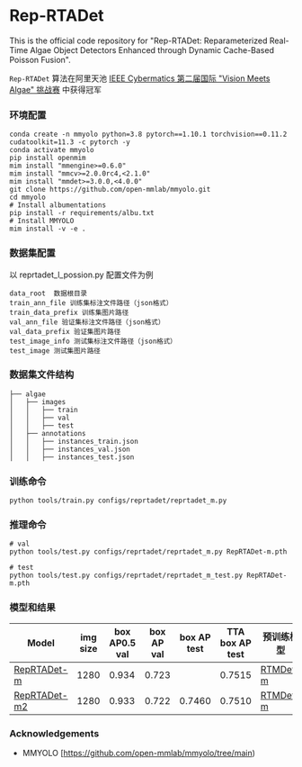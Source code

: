 # Rep-RTADet
This is the official code repository for "Rep-RTADet: Reparameterized Real-Time Algae Object Detectors Enhanced through Dynamic Cache-Based Poisson Fusion". 


`Rep-RTADet` 算法在阿里天池  [IEEE Cybermatics 第二届国际 "Vision Meets Algae" 挑战赛](https://tianchi.aliyun.com/competition/entrance/532171) 中获得冠军

### 环境配置

```shell
conda create -n mmyolo python=3.8 pytorch==1.10.1 torchvision==0.11.2 cudatoolkit=11.3 -c pytorch -y
conda activate mmyolo
pip install openmim
mim install "mmengine>=0.6.0"
mim install "mmcv>=2.0.0rc4,<2.1.0"
mim install "mmdet>=3.0.0,<4.0.0"
git clone https://github.com/open-mmlab/mmyolo.git
cd mmyolo
# Install albumentations
pip install -r requirements/albu.txt
# Install MMYOLO
mim install -v -e .
```

### 数据集配置
以 reprtadet_l_possion.py 配置文件为例
```
data_root  数据根目录
train_ann_file 训练集标注文件路径（json格式）
train_data_prefix 训练集图片路径
val_ann_file 验证集标注文件路径（json格式）
val_data_prefix 验证集图片路径
test_image_info 测试集标注文件路径（json格式）
test_image 测试集图片路径
```
### 数据集文件结构
```
├── algae
│   ├── images
│   │   ├── train
│   │   ├── val
│   │   ├── test
│   ├── annotations
│   │   ├── instances_train.json
│   │   ├── instances_val.json
│   │   ├── instances_test.json
```
### 训练命令
``` shell
python tools/train.py configs/reprtadet/reprtadet_m.py
```
### 推理命令
``` shell
# val
python tools/test.py configs/reprtadet/reprtadet_m.py RepRTADet-m.pth
```
``` shell
# test
python tools/test.py configs/reprtadet/reprtadet_m_test.py RepRTADet-m.pth
```
### 模型和结果

 Model  | img size | box AP0.5 val | box AP val | box AP test | TTA  box AP test | 预训练模型                                                                                                                                                              | epochs
 ---- |----------|---------------|------------|------------|------------------|--------------------------------------------------------------------------------------------------------------------------------------------------------------------| ------
  [RepRTADet-m](https://github.com/yang-0201/RepRTADet/releases/download/v1.0.0/RepRTADet-m.pth)  | 1280    | 0.934         | 0.723      |            | 0.7515           | [RTMDet-m](https://download.openmmlab.com/mmyolo/v0/rtmdet/rtmdet_m_syncbn_fast_8xb32-300e_coco/rtmdet_m_syncbn_fast_8xb32-300e_coco_20230102_135952-40af4fe8.pth) | 200
  [RepRTADet-m2](https://github.com/yang-0201/RepRTADet/releases/download/v1.0.0/RepRTADet-m2.pth)  | 1280    | 0.933         | 0.722      | 0.7460     | 0.7510           | [RTMDet-m](https://download.openmmlab.com/mmyolo/v0/rtmdet/rtmdet_m_syncbn_fast_8xb32-300e_coco/rtmdet_m_syncbn_fast_8xb32-300e_coco_20230102_135952-40af4fe8.pth) | 200

### Acknowledgements
* MMYOLO [https://github.com/open-mmlab/mmyolo/tree/main)
